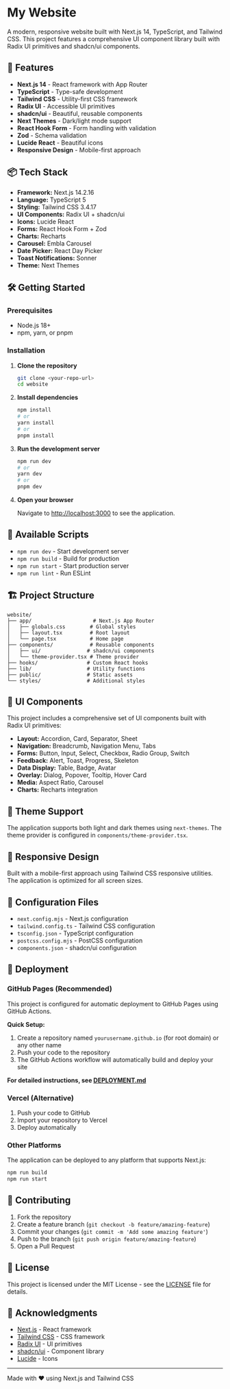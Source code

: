 # My Website

A modern, responsive website built with Next.js 14, TypeScript, and Tailwind CSS. This project features a comprehensive UI component library built with Radix UI primitives and shadcn/ui components.

## 🚀 Features

- **Next.js 14** - React framework with App Router
- **TypeScript** - Type-safe development
- **Tailwind CSS** - Utility-first CSS framework
- **Radix UI** - Accessible UI primitives
- **shadcn/ui** - Beautiful, reusable components
- **Next Themes** - Dark/light mode support
- **React Hook Form** - Form handling with validation
- **Zod** - Schema validation
- **Lucide React** - Beautiful icons
- **Responsive Design** - Mobile-first approach

## 📦 Tech Stack

- **Framework:** Next.js 14.2.16
- **Language:** TypeScript 5
- **Styling:** Tailwind CSS 3.4.17
- **UI Components:** Radix UI + shadcn/ui
- **Icons:** Lucide React
- **Forms:** React Hook Form + Zod
- **Charts:** Recharts
- **Carousel:** Embla Carousel
- **Date Picker:** React Day Picker
- **Toast Notifications:** Sonner
- **Theme:** Next Themes

## 🛠️ Getting Started

### Prerequisites

- Node.js 18+ 
- npm, yarn, or pnpm

### Installation

1. **Clone the repository**
   ```bash
   git clone <your-repo-url>
   cd website
   ```

2. **Install dependencies**
   ```bash
   npm install
   # or
   yarn install
   # or
   pnpm install
   ```

3. **Run the development server**
   ```bash
   npm run dev
   # or
   yarn dev
   # or
   pnpm dev
   ```

4. **Open your browser**
   
   Navigate to [http://localhost:3000](http://localhost:3000) to see the application.

## 📜 Available Scripts

- `npm run dev` - Start development server
- `npm run build` - Build for production
- `npm run start` - Start production server
- `npm run lint` - Run ESLint

## 🏗️ Project Structure

```
website/
├── app/                    # Next.js App Router
│   ├── globals.css        # Global styles
│   ├── layout.tsx         # Root layout
│   └── page.tsx           # Home page
├── components/            # Reusable components
│   ├── ui/               # shadcn/ui components
│   └── theme-provider.tsx # Theme provider
├── hooks/                # Custom React hooks
├── lib/                  # Utility functions
├── public/               # Static assets
└── styles/               # Additional styles
```

## 🎨 UI Components

This project includes a comprehensive set of UI components built with Radix UI primitives:

- **Layout:** Accordion, Card, Separator, Sheet
- **Navigation:** Breadcrumb, Navigation Menu, Tabs
- **Forms:** Button, Input, Select, Checkbox, Radio Group, Switch
- **Feedback:** Alert, Toast, Progress, Skeleton
- **Data Display:** Table, Badge, Avatar
- **Overlay:** Dialog, Popover, Tooltip, Hover Card
- **Media:** Aspect Ratio, Carousel
- **Charts:** Recharts integration

## 🌙 Theme Support

The application supports both light and dark themes using `next-themes`. The theme provider is configured in `components/theme-provider.tsx`.

## 📱 Responsive Design

Built with a mobile-first approach using Tailwind CSS responsive utilities. The application is optimized for all screen sizes.

## 🔧 Configuration Files

- `next.config.mjs` - Next.js configuration
- `tailwind.config.ts` - Tailwind CSS configuration
- `tsconfig.json` - TypeScript configuration
- `postcss.config.mjs` - PostCSS configuration
- `components.json` - shadcn/ui configuration

## 🚀 Deployment

### GitHub Pages (Recommended)

This project is configured for automatic deployment to GitHub Pages using GitHub Actions.

**Quick Setup:**
1. Create a repository named `yourusername.github.io` (for root domain) or any other name
2. Push your code to the repository
3. The GitHub Actions workflow will automatically build and deploy your site

**For detailed instructions, see [DEPLOYMENT.md](./DEPLOYMENT.md)**

### Vercel (Alternative)

1. Push your code to GitHub
2. Import your repository to Vercel
3. Deploy automatically

### Other Platforms

The application can be deployed to any platform that supports Next.js:

```bash
npm run build
npm run start
```

## 🤝 Contributing

1. Fork the repository
2. Create a feature branch (`git checkout -b feature/amazing-feature`)
3. Commit your changes (`git commit -m 'Add some amazing feature'`)
4. Push to the branch (`git push origin feature/amazing-feature`)
5. Open a Pull Request

## 📄 License

This project is licensed under the MIT License - see the [LICENSE](LICENSE) file for details.

## 🙏 Acknowledgments

- [Next.js](https://nextjs.org/) - React framework
- [Tailwind CSS](https://tailwindcss.com/) - CSS framework
- [Radix UI](https://www.radix-ui.com/) - UI primitives
- [shadcn/ui](https://ui.shadcn.com/) - Component library
- [Lucide](https://lucide.dev/) - Icons

---

Made with ❤️ using Next.js and Tailwind CSS 